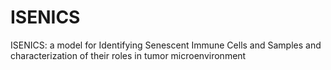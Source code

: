 # ISENICS
ISENICS: a model for Identifying Senescent Immune Cells and Samples and characterization of their roles in tumor microenvironment
